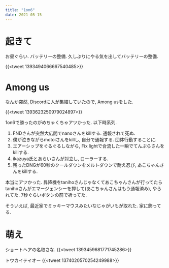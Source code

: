 ```yaml
---
title: "1on6"
date: 2021-05-15
---
```



# 起きて
お昼ぐらい. バッテリーの整備.
久しぶりにやる気を出してバッテリーの整備.

{{<tweet 1393494066667540485>}}

# Among us

なんか突然, Discordに人が集結していたので, Among usをした. 

{{<tweet 1393623250979024897>}}

1on6で勝ったのがめちゃくちゃアツかった. 以下時系列.

1. FNDさんが突然大広間でnanoさんをkillする. 通報されて死ぬ.
2. 僕が泣きながらmotoiさんをkillし, 自分で通報する. 団体行動することに.
3. エアーシップをぐるぐるしながら, Fix lightで合流した一瞬でてんぷらさんをkillする.
4. ikazuya氏とあらいさんが対立し, ローラーする.
5. 残ったDNGが60秒のクールダウンをメルトダウンで耐え忍び, あこちゃんさんをkillする.

本当にアツかった. 昇降機をtanihoさんじゃなくてあこちゃんさんが行ってたらtanihoさんがエマージェンシーを押して(あこちゃんさんはもう通報済み), やられてた. 7秒ぐらいボタンの前で祈ってた.

そういえば, 最近家でミッキーマウスみたいなじゃがいもが取れた. 家に飾ってる.

# 萌え
ショートヘアの名取さな.
{{<tweet 1393459681771745286>}}

トウカイテイオー
{{<tweet 1374020570254249988>}}
